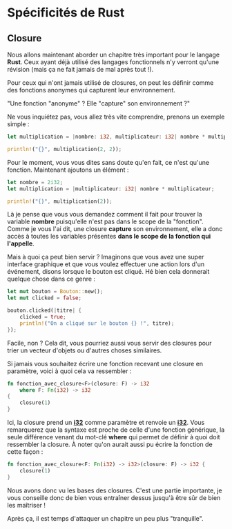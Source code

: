 # Spécificités de Rust

## Closure

Nous allons maintenant aborder un chapitre très important pour le langage __Rust__. Ceux ayant déjà utilisé des langages fonctionnels n'y verront qu'une révision (mais ça ne fait jamais de mal après tout !).

Pour ceux qui n'ont jamais utilisé de closures, on peut les définir comme des fonctions anonymes qui capturent leur environnement.

"Une fonction "anonyme" ? Elle "capture" son environnement ?"

Ne vous inquiétez pas, vous allez très vite comprendre, prenons un exemple simple :

```Rust
let multiplication = |nombre: i32, multiplicateur: i32| nombre * multiplicateur;

println!("{}", multiplication(2, 2));
```

Pour le moment, vous vous dites sans doute qu'en fait, ce n'est qu'une fonction. Maintenant ajoutons un élément :

```Rust
let nombre = 2i32;
let multiplication = |multiplicateur: i32| nombre * multiplicateur;

println!("{}", multiplication(2));
```

Là je pense que vous vous demandez comment il fait pour trouver la variable __nombre__ puisqu'elle n'est pas dans le scope de la "fonction". Comme je vous l'ai dit, une closure __capture__ son environnement, elle a donc accès à toutes les variables présentes __dans le scope de la fonction qui l'appelle__.

Mais à quoi ça peut bien servir ? Imaginons que vous avez une super interface graphique et que vous voulez effectuer une action lors d'un événement, disons lorsque le bouton est cliqué. Hé bien cela donnerait quelque chose dans ce genre :

```Rust
let mut bouton = Bouton::new();
let mut clicked = false;

bouton.clicked(|titre| {
    clicked = true;
    println!("On a cliqué sur le bouton {} !", titre);
});
```

Facile, non ? Cela dit, vous pourriez aussi vous servir des closures pour trier un vecteur d'objets ou d'autres choses similaires.

Si jamais vous souhaitez écrire une fonction recevant une closure en paramètre, voici à quoi cela va ressembler :

```Rust
fn fonction_avec_closure<F>(closure: F) -> i32
    where F: Fn(i32) -> i32
{
    closure(1)
}
```

Ici, la closure prend un [__i32__] comme paramètre et renvoie un [__i32__]. Vous remarquerez que la syntaxe est proche de celle d'une fonction générique, la seule différence venant du mot-clé __where__ qui permet de définir à quoi doit ressembler la closure. À noter qu'on aurait aussi pu écrire la fonction de cette façon :

```Rust
fn fonction_avec_closure<F: Fn(i32) -> i32>(closure: F) -> i32 {
    closure(1)
}

```

Nous avons donc vu les bases des closures. C'est une partie importante, je vous conseille donc de bien vous entraîner dessus jusqu'à être sûr de bien les maîtriser !

Après ça, il est temps d'attaquer un chapitre un peu plus "tranquille".

[__i32__]: https://doc.rust-lang.org/stable/std/primitive.i32.html
